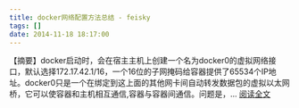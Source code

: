 ```yaml
---
title: docker网络配置方法总结 - feisky
tags: []
date: 2014-11-18 18:17:00
---
```


【摘要】docker启动时，会在宿主主机上创建一个名为docker0的虚拟网络接口，默认选择172.17.42.1/16，一个16位的子网掩码给容器提供了65534个IP地址。docker0只是一个在绑定到这上面的其他网卡间自动转发数据包的虚拟以太网桥，它可以使容器和主机相互通信,容器与容器间通信。问题是，... [阅读全文](http://www.cnblogs.com/feisky/p/4105497.html)
